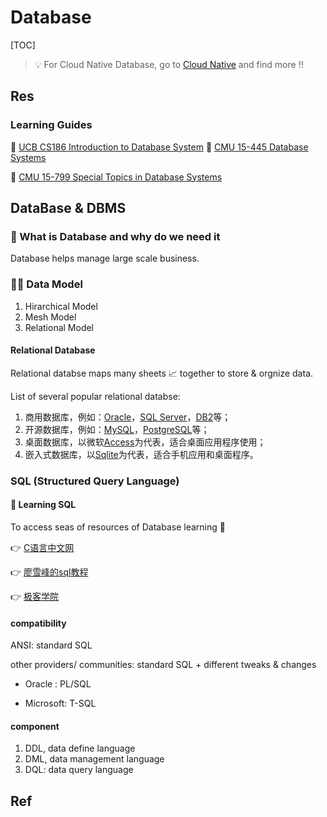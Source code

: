 # Database

[TOC]



> 💡 For Cloud Native Database, go to [Cloud Native](../../../🌁%20Cloud%20Native/Cloud%20Native.md) and find more !!



## Res
### Learning Guides

🏫 [UCB CS186 Introduction to Database System](../../../🏠%20Assets/UC%20Berkeley/CS186%20Introduction%20to%20Database%20System/CS186%20Introduction%20to%20Database%20System.md)
🏫 [CMU 15-445 Database Systems](../../../🏠%20Assets/CMU/15-445%20Database%20Systems/15-445%20Database%20Systems.md)

🏫 [CMU 15-799 Special Topics in Database Systems](../../../🏠%20Assets/CMU/15-799%20Special%20Topics%20in%20Database%20Systems/15-799%20Special%20Topics%20in%20Database%20Systems.md)



## DataBase & DBMS
### 🤔 What is Database and why do we need it

Database helps manage large scale business. 



### 👨‍💻 Data Model
1. Hirarchical Model
2. Mesh Model
3. Relational Model



#### Relational Database
Relational databse maps many sheets 📈 together to store & orgnize data. 

List of several popular relational databse: 

1. 商用数据库，例如：[Oracle](https://www.oracle.com/)，[SQL Server](https://www.microsoft.com/sql-server/)，[DB2](https://www.ibm.com/db2/)等；
2. 开源数据库，例如：[MySQL](https://www.mysql.com/)，[PostgreSQL](https://www.postgresql.org/)等；
3. 桌面数据库，以微软[Access](https://products.office.com/access)为代表，适合桌面应用程序使用；
4. 嵌入式数据库，以[Sqlite](https://sqlite.org/)为代表，适合手机应用和桌面程序。



### SQL (Structured Query Language)
#### 📌 Learning SQL

To access seas of resources of Database learning 🤤 

👉 [C语言中文网](http://c.biancheng.net/mysql/10/)

​👉 [廖雪峰的sql教程](https://www.liaoxuefeng.com/wiki/1177760294764384/1179613436834240)

​👉 [极客学院](https://wiki.jikexueyuan.com/project/mysql/)

#### compatibility

ANSI: standard SQL

other providers/ communities: standard SQL + different tweaks & changes 

- Oracle : PL/SQL

- Microsoft: T-SQL

  

#### component

1. DDL, data define language
2. DML, data management language
3. DQL: data query language



## Ref
